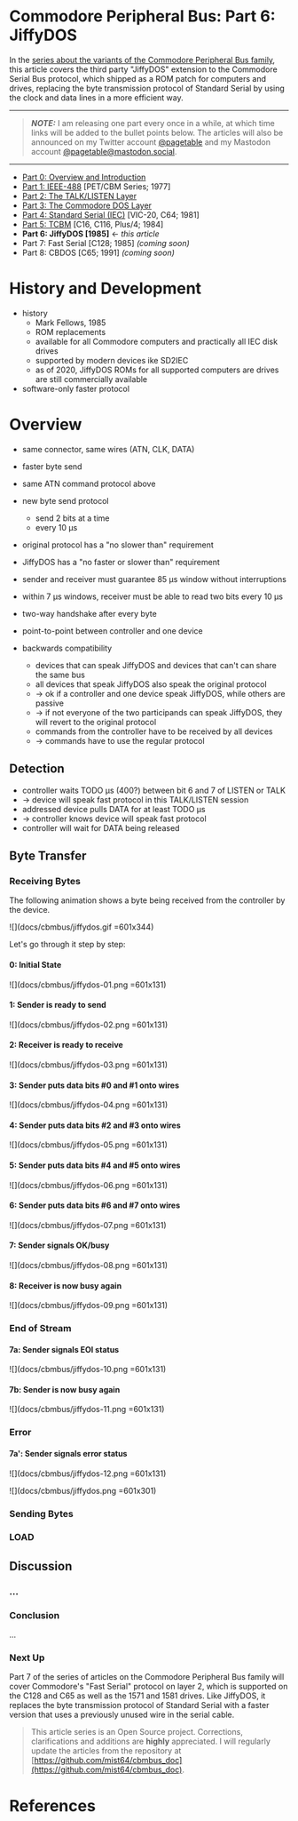 # Commodore Peripheral Bus: Part 6: JiffyDOS

In the [series about the variants of the Commodore Peripheral Bus family](https://www.pagetable.com/?p=1018), this article covers the third party "JiffyDOS" extension to the Commodore Serial Bus protocol, which shipped as a ROM patch for computers and drives, replacing the byte transmission protocol of Standard Serial by using the clock and data lines in a more efficient way.


<!-- ![](docs/cbmbus/tcbm_layers.png =371x241) -->

<hr/>

> **_NOTE:_**  I am releasing one part every once in a while, at which time links will be added to the bullet points below. The articles will also be announced on my Twitter account <a href="https://twitter.com/pagetable">@pagetable</a> and my Mastodon account <a href="https://mastodon.social/@pagetable">@pagetable&#64;mastodon.social</a>.

<hr/>

* [Part 0: Overview and Introduction](https://www.pagetable.com/?p=1018)
* [Part 1: IEEE-488](https://www.pagetable.com/?p=1023) [PET/CBM Series; 1977]
* [Part 2: The TALK/LISTEN Layer](https://www.pagetable.com/?p=1031)
* [Part 3: The Commodore DOS Layer](https://www.pagetable.com/?p=1038)
* [Part 4: Standard Serial (IEC)](https://www.pagetable.com/?p=1135) [VIC-20, C64; 1981]
* [Part 5: TCBM](https://www.pagetable.com/?p=1324) [C16, C116, Plus/4; 1984]
* **Part 6: JiffyDOS [1985]** ← *this article*
* Part 7: Fast Serial [C128; 1985] *(coming soon)*
* Part 8: CBDOS [C65; 1991] *(coming soon)*

# History and Development

* history
	* Mark Fellows, 1985
	* ROM replacements
	* available for all Commodore computers and practically all IEC disk drives
	* supported by modern devices ike SD2IEC
	* as of 2020, JiffyDOS ROMs for all supported computers are drives are still commercially available
* software-only faster protocol

# Overview

* same connector, same wires (ATN, CLK, DATA)
* faster byte send
* same ATN command protocol above

* new byte send protocol
	* send 2 bits at a time
	* every 10 µs
* original protocol has a "no slower than" requirement
* JiffyDOS has a "no faster or slower than" requirement
* sender and receiver must guarantee 85 µs window without interruptions
* within 7 µs windows, receiver must be able to read two bits every 10 µs
* two-way handshake after every byte

* point-to-point between controller and one device

* backwards compatibility
	* devices that can speak JiffyDOS and devices that can't can share the same bus
	* all devices that speak JiffyDOS also speak the original protocol
	* -> ok if a controller and one device speak JiffyDOS, while others are passive
	* -> if not everyone of the two participands can speak JiffyDOS, they will revert to the original protocol
	* commands from the controller have to be received by all devices
	* -> commands have to use the regular protocol


## Detection

* controller waits TODO µs (400?) between bit 6 and 7 of LISTEN or TALK
* -> device will speak fast protocol in this TALK/LISTEN session
* addressed device pulls DATA for at least TODO µs
* -> controller knows device will speak fast protocol
* controller will wait for DATA being released

## Byte Transfer

### Receiving Bytes

The following animation shows a byte being received from the controller by the device.

![](docs/cbmbus/jiffydos.gif =601x344)

Let's go through it step by step:

#### 0: Initial State
![](docs/cbmbus/jiffydos-01.png =601x131)

#### 1: Sender is ready to send
![](docs/cbmbus/jiffydos-02.png =601x131)

#### 2: Receiver is ready to receive
![](docs/cbmbus/jiffydos-03.png =601x131)

#### 3: Sender puts data bits #0 and #1 onto wires
![](docs/cbmbus/jiffydos-04.png =601x131)

#### 4: Sender puts data bits #2 and #3 onto wires
![](docs/cbmbus/jiffydos-05.png =601x131)

#### 5: Sender puts data bits #4 and #5 onto wires
![](docs/cbmbus/jiffydos-06.png =601x131)

#### 6: Sender puts data bits #6 and #7 onto wires
![](docs/cbmbus/jiffydos-07.png =601x131)

#### 7: Sender signals OK/busy
![](docs/cbmbus/jiffydos-08.png =601x131)

#### 8: Receiver is now busy again
![](docs/cbmbus/jiffydos-09.png =601x131)

### End of Stream

#### 7a: Sender signals EOI status
![](docs/cbmbus/jiffydos-10.png =601x131)

#### 7b: Sender is now busy again
![](docs/cbmbus/jiffydos-11.png =601x131)

### Error

#### 7a': Sender signals error status
![](docs/cbmbus/jiffydos-12.png =601x131)


![](docs/cbmbus/jiffydos.png =601x301)

### Sending Bytes

### LOAD

## Discussion

### ...

### Conclusion

...

### Next Up

Part 7 of the series of articles on the Commodore Peripheral Bus family will cover Commodore's "Fast Serial" protocol on layer 2, which is supported on the C128 and C65 as well as the 1571 and 1581 drives. Like JiffyDOS, it replaces the byte transmission protocol of Standard Serial with a faster version that uses a previously unused wire in the serial cable.

> This article series is an Open Source project. Corrections, clarifications and additions are **highly** appreciated. I will regularly update the articles from the repository at [https://github.com/mist64/cbmbus_doc](https://github.com/mist64/cbmbus_doc).


# References

